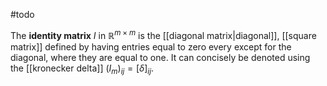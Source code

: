 #todo 

The **identity matrix** $I$ in $\mathbb R^{m\times m}$ is the [[diagonal matrix|diagonal]], [[square matrix]] defined by having entries equal to zero every except for the diagonal, where they are equal to one. It can concisely be denoted using the [[kronecker delta]]  $(I_{m})_{ij}= [\delta]_{ij}$.